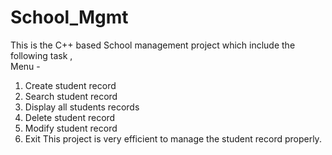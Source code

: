 # School_Mgmt
This is the C++ based School management project which include the following task ,  
Menu -  
  1. Create student record
  2. Search student record
  3. Display all students records          
  4. Delete student record   
  5. Modify student record
  6. Exit
This project is very efficient to manage the student record properly.
